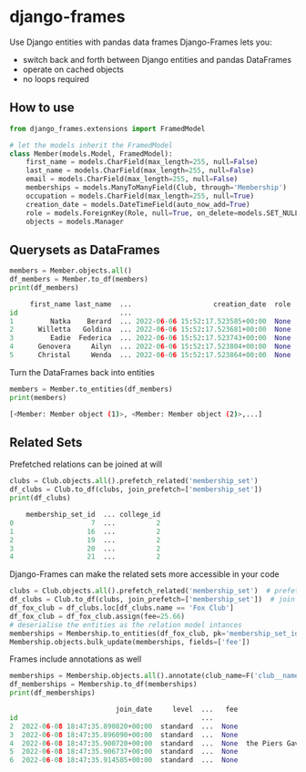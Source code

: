 # django-frames
Use Django entities with pandas data frames
Django-Frames lets you:
+ switch back and forth between Django entities and pandas DataFrames
+ operate on cached objects
+ no loops required


## How to use
```Python
from django_frames.extensions import FramedModel

# let the models inherit the FramedModel
class Member(models.Model, FramedModel):
    first_name = models.CharField(max_length=255, null=False)
    last_name = models.CharField(max_length=255, null=False)
    email = models.CharField(max_length=255, null=False)
    memberships = models.ManyToManyField(Club, through='Membership')
    occupation = models.CharField(max_length=255, null=True)
    creation_date = models.DateTimeField(auto_now_add=True)
    role = models.ForeignKey(Role, null=True, on_delete=models.SET_NULL)
    objects = models.Manager
```


## Querysets as DataFrames
```Python
members = Member.objects.all()
df_members = Member.to_df(members)
print(df_members)
```

```Python
     first_name last_name  ...                    creation_date  role
id                         ...                                       
1         Natka    Berard  ... 2022-06-06 15:52:17.523585+00:00  None
2      Willetta   Goldina  ... 2022-06-06 15:52:17.523681+00:00  None
3         Eadie  Federica  ... 2022-06-06 15:52:17.523743+00:00  None
4      Genovera     Ailyn  ... 2022-06-06 15:52:17.523804+00:00  None
5      Christal     Wenda  ... 2022-06-06 15:52:17.523864+00:00  None
```

Turn the DataFrames back into entities
```python
members = Member.to_entities(df_members)
print(members)
```
```bash
[<Member: Member object (1)>, <Member: Member object (2)>,...]
```

## Related Sets

Prefetched relations can be joined at will
```Python
clubs = Club.objects.all().prefetch_related('membership_set')
df_clubs = Club.to_df(clubs, join_prefetch=['membership_set'])
print(df_clubs)
```
```python
    membership_set_id  ... college_id
0                   7  ...          2
1                  16  ...          2
2                  19  ...          2
3                  20  ...          2
4                  21  ...          2
```

Django-Frames can make the related sets more accessible in your code
```Python
clubs = Club.objects.all().prefetch_related('membership_set')  # prefetch the m2m relation
df_clubs = Club.to_df(clubs, join_prefetch=['membership_set'])  # join the cached objects
df_fox_club = df_clubs.loc[df_clubs.name == 'Fox Club']
df_fox_club = df_fox_club.assign(fee=25.66)
# deserialise the entities as the relation model intances 
memberships = Membership.to_entities(df_fox_club, pk='membership_set_id')
Membership.objects.bulk_update(memberships, fields=['fee'])
```

Frames include annotations as well
```Python
memberships = Membership.objects.all().annotate(club_name=F('club__name'))
df_memberships = Membership.to_df(memberships)
print(df_memberships)
```

```Python
                          join_date     level  ...   fee                   club_name
id                                             ...                                  
2  2022-06-08 18:47:35.890820+00:00  standard  ...  None                Delphic Club
3  2022-06-08 18:47:35.896090+00:00  standard  ...  None                the Delilahs
4  2022-06-08 18:47:35.900720+00:00  standard  ...  None  the Piers Gaveston Society
5  2022-06-08 18:47:35.906737+00:00  standard  ...  None                Delphic Club
6  2022-06-08 18:47:35.914585+00:00  standard  ...  None                Delphic Club
```


